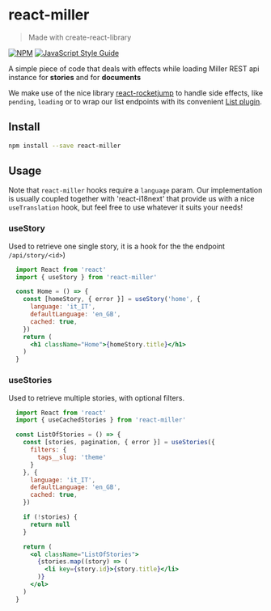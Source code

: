 # react-miller

> Made with create-react-library

[![NPM](https://img.shields.io/npm/v/react-miller.svg)](https://www.npmjs.com/package/react-miller) [![JavaScript Style Guide](https://img.shields.io/badge/code_style-standard-brightgreen.svg)](https://standardjs.com)

A simple piece of code that deals with effects while loading Miller REST api instance for **stories** and for **documents**

We make use of the nice library [react-rocketjump](https://inmagik.github.io/react-rocketjump/docs/quickstart) to handle side effects, like `pending`, `loading` or to wrap our list endpoints with its convenient [List plugin](https://inmagik.github.io/react-rocketjump/docs/plugin-list).

## Install

```bash
npm install --save react-miller
```


## Usage
Note that `react-miller` hooks require a `language` param. Our implementation is usually coupled together with 'react-i18next' that provide us with a nice `useTranslation`
hook, but feel free to use whatever it suits your needs!

### useStory
Used to retrieve one single story, it is a hook for the the endpoint `/api/story/<id>`)

```jsx
  import React from 'react'
  import { useStory } from 'react-miller'

  const Home = () => {
    const [homeStory, { error }] = useStory('home', {
      language: 'it_IT',
      defaultLanguage: 'en_GB',
      cached: true,
    })
    return (
      <h1 className="Home">{homeStory.title}</h1>
    )
  }

```

### useStories
Used to retrieve multiple stories, with optional filters.

```jsx
  import React from 'react'
  import { useCachedStories } from 'react-miller'

  const ListOfStories = () => {
    const [stories, pagination, { error }] = useStories({
      filters: {
        tags__slug: 'theme'
      }
    }, {
      language: 'it_IT',
      defaultLanguage: 'en_GB',
      cached: true,
    })

    if (!stories) {
      return null
    }

    return (
      <ol className="ListOfStories">
        {stories.map((story) => (
          <li key={story.id}>{story.title}</li>
        )}
      </ol>
    )
  }
